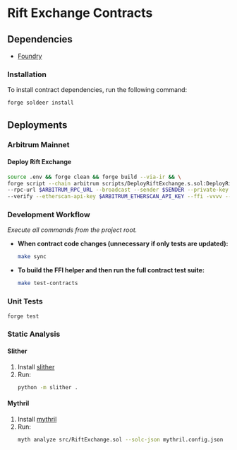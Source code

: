 # Rift Exchange Contracts

## Dependencies

- [Foundry](https://github.com/foundry-rs/foundry)

### Installation

To install contract dependencies, run the following command:

```bash
forge soldeer install
```

## Deployments

### Arbitrum Mainnet

#### Deploy Rift Exchange
```bash
source .env && forge clean && forge build --via-ir && \
forge script --chain arbitrum scripts/DeployRiftExchange.s.sol:DeployRiftExchange \
--rpc-url $ARBITRUM_RPC_URL --broadcast --sender $SENDER --private-key $SENDER_PRIVATE_KEY \
--verify --etherscan-api-key $ARBITRUM_ETHERSCAN_API_KEY --ffi -vvvv --via-ir
```

### Development Workflow  
*Execute all commands from the project root.*

- **When contract code changes (unnecessary if only tests are updated):**  
  ```bash
  make sync
  ```

- **To build the FFI helper and then run the full contract test suite:**  
  ```bash
  make test-contracts
  ```

### Unit Tests
```bash
forge test
```

### Static Analysis

#### Slither
1. Install [slither](https://github.com/crytic/slither)
2. Run:
   ```bash
   python -m slither .
   ```

#### Mythril
1. Install [mythril](https://github.com/ConsenSys/mythril)
2. Run:
   ```bash
   myth analyze src/RiftExchange.sol --solc-json mythril.config.json
   ```
